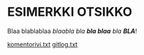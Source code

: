 # ESIMERKKI OTSIKKO

Blaa blablablaa _blaabla bla **bla blaa** bla **BLA**_!

[komentorivi.txt](https://github.com/sapetus/otm-harjoitustyo/blob/master/laskarit/viikko1/komentorivi.txt)
[gitlog.txt](https://github.com/sapetus/otm-harjoitustyo/blob/master/laskarit/viikko1/gitlog.txt)
